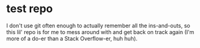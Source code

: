 # test repo


I don't use git often enough to actually remember all the ins-and-outs, so this lil' repo is for me to mess around with and get back on track again (I'm more of a do-er than a Stack Overflow-er, huh huh).